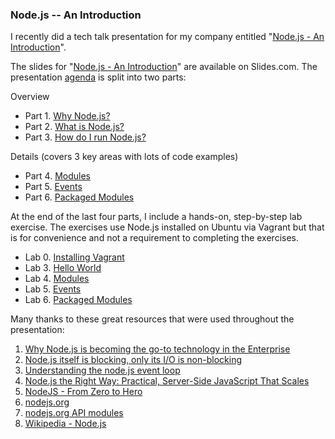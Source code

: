 ### Node.js -- An Introduction

I recently did a tech talk presentation for my company entitled "[Node.js - An Introduction](http://slides.com/rkiel/node-js-intro#/)".

The slides for "[Node.js - An Introduction](http://slides.com/rkiel/node-js-intro#/)" are available on Slides.com.
The presentation [agenda](http://slides.com/rkiel/node-js-intro#/2) is split into two parts:

Overview

* Part 1. [Why Node.js?](http://slides.com/rkiel/node-js-intro#/4)
* Part 2. [What is Node.js?](http://slides.com/rkiel/node-js-intro#/12)
* Part 3. [How do I run Node.js?](http://slides.com/rkiel/node-js-intro#/17)

Details (covers 3 key areas with lots of code examples)

* Part 4. [Modules](http://slides.com/rkiel/node-js-intro#/22)
* Part 5. [Events](http://slides.com/rkiel/node-js-intro#/56)
* Part 6. [Packaged Modules](http://slides.com/rkiel/node-js-intro#/80)

At the end of the last four parts, I include a hands-on, step-by-step lab exercise.
The exercises use Node.js installed on Ubuntu via Vagrant but that is for convenience and not a requirement to completing the exercises.

* Lab 0. [Installing Vagrant](https://github.com/rkiel/node-intro/wiki/Lab-:-Installing-Vagrant)
* Lab 3. [Hello World](https://github.com/rkiel/node-intro/wiki/Lab--:--Hello-World)
* Lab 4. [Modules](https://github.com/rkiel/node-intro/wiki/Lab-:-Modules)
* Lab 5. [Events](https://github.com/rkiel/node-intro/wiki/Lab-:-Events)
* Lab 6. [Packaged Modules](https://github.com/rkiel/node-intro/wiki/Lab-:-npm)

Many thanks to these great resources that were used throughout the presentation: 

1. [Why Node.js is becoming the go-to technology in the Enterprise](http://www.nearform.com/nodecrunch/node-js-becoming-go-technology-enterprise#.VAHg5mRdUSg)
2. [Node.js itself is blocking, only its I/O is non-blocking](http://greenash.net.au/thoughts/2012/11/nodejs-itself-is-blocking-only-its-io-is-non-blocking/)
3. [Understanding the node.js event loop](http://blog.mixu.net/2011/02/01/understanding-the-node-js-event-loop/)
4. [Node.js the Right Way: Practical, Server-Side JavaScript That Scales](https://pragprog.com/book/jwnode/node-js-the-right-way)
5. [NodeJS - From Zero to Hero](http://johanndutoit.net/presentations/2013/05/node-meetup-intro-29-may-2013/)
6. [nodejs.org](http://nodejs.org/)
7. [nodejs.org API modules](http://nodejs.org/api/modules.html)
8. [Wikipedia - Node.js](http://en.wikipedia.org/wiki/Node.js)
